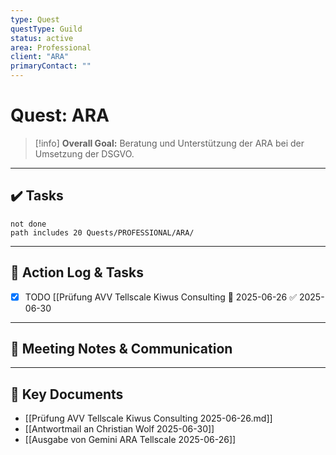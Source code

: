 ```yaml
---
type: Quest
questType: Guild
status: active
area: Professional
client: "ARA"
primaryContact: ""
---
```


# Quest: ARA

> [!info]
> **Overall Goal:** Beratung und Unterstützung der ARA bei der Umsetzung der DSGVO.

---

## ✔️ Tasks

```tasks
not done
path includes 20 Quests/PROFESSIONAL/ARA/
```

---

## 📝 Action Log & Tasks

- [x] TODO [[Prüfung AVV Tellscale Kiwus Consulting 🛫 2025-06-26 ✅ 2025-06-30

---
## 💬 Meeting Notes & Communication


---
## 📎 Key Documents

- [[Prüfung AVV Tellscale Kiwus Consulting 2025-06-26.md]]
- [[Antwortmail an Christian Wolf 2025-06-30]]
- [[Ausgabe von Gemini ARA Tellscale 2025-06-26]]